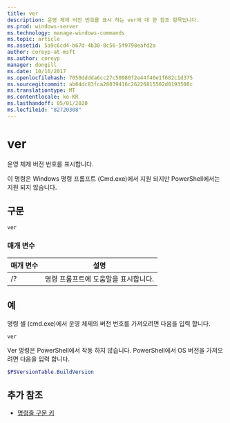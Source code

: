 ```yaml
---
title: ver
description: 운영 체제 버전 번호를 표시 하는 ver에 대 한 참조 항목입니다.
ms.prod: windows-server
ms.technology: manage-windows-commands
ms.topic: article
ms.assetid: 5a9c6cd4-b67d-4b30-8c56-5f9798eafd2a
author: coreyp-at-msft
ms.author: coreyp
manager: dongill
ms.date: 10/16/2017
ms.openlocfilehash: 7050dddda6cc27c50980f2e44f40e1f682c1d375
ms.sourcegitcommit: ab64dc83fca28039416c26226815502d0193500c
ms.translationtype: MT
ms.contentlocale: ko-KR
ms.lasthandoff: 05/01/2020
ms.locfileid: "82720308"
---
```

# <a name="ver"></a>ver



운영 체제 버전 번호를 표시합니다.

이 명령은 Windows 명령 프롬프트 (Cmd.exe)에서 지원 되지만 PowerShell에서는 지원 되지 않습니다.



## <a name="syntax"></a>구문

```
ver
```

### <a name="parameters"></a>매개 변수

|매개 변수|설명|
|---------|-----------|
|/?|명령 프롬프트에 도움말을 표시합니다.|

## <a name="examples"></a>예

명령 셸 (cmd.exe)에서 운영 체제의 버전 번호를 가져오려면 다음을 입력 합니다.

```
ver
```

Ver 명령은 PowerShell에서 작동 하지 않습니다. PowerShell에서 OS 버전을 가져오려면 다음을 입력 합니다.

```powershell
$PSVersionTable.BuildVersion
````


## <a name="additional-references"></a>추가 참조

- [명령줄 구문 키](command-line-syntax-key.md)

